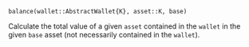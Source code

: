 ```
balance(wallet::AbstractWallet{K}, asset::K, base)
```

Calculate the total value of a given `asset` contained in the `wallet` in the given `base` asset (not necessarily contained in the `wallet`).
